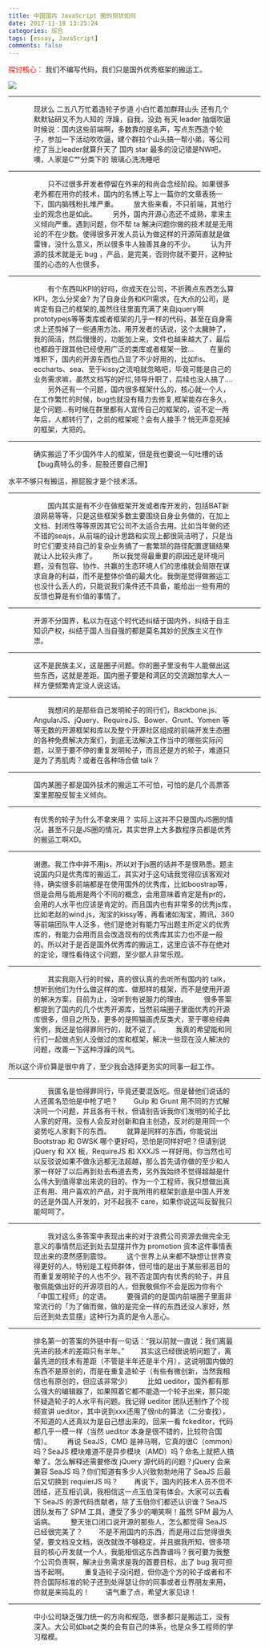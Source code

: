 ```yaml
---
title: 中国国内 JavaScript 圈的现状如何
date: 2017-11-18 13:25:24
categories: 综合
tags: [essay, JavaScript]
comments: false
---
```


<p id="div-border-top-purple"><span style="color:red;">探讨核心：</span> 我们不编写代码，我们只是国外优秀框架的搬运工。</p>

![](http://p1.bqimg.com/567571/9802f2ae435f5ff2.jpg)

-------------

<!-- more -->

<p id="div-border-left-green" style="position:relative; width:80%;margin-left:10%;">现状么
二五八万忙着造轮子步道
小白忙着加群拜山头
还有几个默默钻研又不为人知的
浮躁，自我，没劲
有天 leader 抽烟吹逼时候说：国内这些前端啊，多数靠的是名声，写点东西造个轮子，参加一下活动吹吹逼，建个群拉个山头搞一帮小弟，等公司挖了当上leader就算升天了
国内 star 最多的没记错是NW吧，噢，人家是C艹分类下的
玻璃心洗洗睡吧 <i class="fa fa-twitter fa-3x" style="position:absolute; top:5px; left:-10%;color:#2780e3;"></i></p>

-------------

<p id="div-border-right-yellow" style="position:relative; width:80%;margin-left:10%;">　　只不过很多开发者停留在外来的和尚会念经阶段。如果很多老外都在用你的技术，国内的名博上写上一篇你的文章表扬一下，国内脑残粉扎堆严重。
　　放大些来看，不只前端，其他行业的观念也是如此。
　　另外，国内开源心态还不成熟，拿来主义倾向严重。遇到问题，你不帮 ta 解决问题你做的技术就是无用论的不在少数。使得很多开发人员认为做这样的开源简直就是做雷锋，没什么意义，所以很多牛人独善其身的不少。
　　认为开源的技术就是无 bug ，产品，是完美，否则你就不要开，这种扯蛋的心态的人也很多。<i class="fa fa-github fa-3x" style="position:absolute; top:5px; right:-10%;color:#9954bb;"></i></p>

-------------

<p id="div-border-left-blue" style="position:relative; width:80%;margin-left:10%">　　有个东西叫KPI的好吗，你成天在公司，不折腾点东西怎么算KPI，怎么分奖金?
为了自身业务和KPI需求，在大点的公司，是肯定有自己的框架的,虽然往往里面充满了来自jquery啊prototypejs等等类库或者框架的几乎一样的代码，甚至在自身需求上还剪掉了一些通用方法，用开发者的话说，这个太臃肿了，我的简洁，然后慢慢的，功能加上来，文件也越来越大了，最后也都趋于跟其他已经使用广泛的类库或者框架一致...
　　在量的堆积下，国内的开源东西也凸显了不少好用的，比如fis、eccharts、sea、至于kissy之流咱就忽略吧，毕竟可能是自己的业务需求嘛，虽然文档写的好烂,领导升职了，后续也没人搞了....
　　另外还有一个问题，国内很多框架什么的，核心就一个人，在工作繁忙的时候，bug也就没有精力去修复,框架能存在多久，是个问题...有时候在群里都有人宣传自己的框架的，说不定一两年后，人都转行了，之前的框架呢？会有人接手？悄无声息死掉的框架，大把的。<i class="fa fa-laptop fa-3x" style="position:absolute; top:5px; left:-11%;"></i></p>

-----------

<p id="div-border-right-red" style="position:relative;width:80%;margin-left:10%;">确实搬运了不少国外牛人的框架，但是我也要说一句吐槽的话【bug真特么的多，屁股还要自己擦】

水平不够只有搬运，擦屁股才是个技术活。<i class="fa fa-weixin fa-3x" style="position:absolute; top:5px; right:-11%;color:#5cb85c;"></i></p>

----------

<p id="div-border-left-purple" style="position:relative; width:80%;margin-left:10%;">　　国内其实是有不少在做框架开发或者库开发的，包括BAT新浪网易等等，只是这些框架多数主要围绕自身业务做的，在加上文档、封闭性等等原因其它公司不太适合去用。比如当年做的还不错的seajs，从前端的设计思路和实现上都很简洁明了，只是当时它们要支持自己的复杂业务搞了一套繁琐的路径配置逻辑结果就让人比较头疼了。
　　所以我觉得最重要的原因还是环境问题，没有包容、协作、共赢的生态环境人们的思维就会局限在谋求自身的利益，而不是整体价值的最大化。我倒是觉得做搬运工也没什么丢人的，只能说我们条件还不具备，能给出一些有用的反馈也算是有价值的事情了。<i class="fa fa-youtube fa-3x" style="position:absolute; top:5px; left:-10%;color:#df3e3e;"></i></p>

---------

<p id="div-border-right-green" style="position:relative;width:80%;margin-left:10%;">开源不分国界，私以为在这个时代还纠结于国内外，纠结于自主知识产权，纠结于国人当自强的都是莫名其妙的民族主义在作祟。<i class="fa fa-tripadvisor fa-3x" style="position:absolute;top:5px;right:-12%;color:#f0ad4e;"></i></p>

---------

<p id="div-border-left-yellow" style="position:relative;width:80%;margin-left:10%;">这不是民族主义，这是圈子问题。你的圈子里没有牛人能做出这些东西，这就是差距。国内圈子要是和湾区的交流跟加拿大人一样方便频繁肯定没人说这话。<i class="fa fa-stack-overflow fa-3x" style="position:absolute; top:5px; left:-10%;color:#2780e3;"></i></p>

---------

<p id="div-border-right-blue" style="position:relative;width:80%;margin-left:10%;">　　我想问的是那些自己发明轮子的同行们，Backbone.js、AngularJS、jQuery、RequireJS、Bower、Grunt、Yomen 等等无数的开源框架和库以及整个开源社区组成的前端开发生态圈的各种免费解决方案们，到底无法解决工作当中的哪些实际问题，以至于要不停的重复发明轮子，而且还是方的轮子，难道只是为了秀肌肉？或者在各种场合做 talk？<i class="fa fa-html5 fa-3x" style="position:absolute; top:5px; right:-10%; color:#df3e3e;"></i></p>

---------

<p id="div-border-left-red" style="position:relative;width:80%;margin-left:10%;">国内某圈子都是国外技术的搬运工不可怕，可怕的是几个高票答案里那股反智主义倾向。<i class="fa fa-weibo fa-3x" style="position:absolute; top:5px; left:-11%;color:#f90;"></i></p>

--------

<p id="div-border-right-purple" style="position:relative;width:80%;margin-left:10%;">有优秀的轮子为什么不拿来用？
实际上这并不只是国内JS圈的情况，甚至不只是JS圈的情况，其实世界上大多数程序员都是优秀的搬运工啊XD。<i class="fa fa-qq fa-3x" style="position:absolute; top:5px; right:-10%; color:#2780e3;"></i></p>

---------

<p id="div-border-left-green" style="position:relative;width:80%;margin-left:10%;">谢邀。我工作中并不用js，所以对于js圈的话并不是很熟悉。题主说国内只是优秀库的搬运工，其实对于这句话我觉得应该客观对待，确实很多前端都是在使用国外的优秀库，比如boostrap等，但是会用与能用是两个不同的概念，会用意味着肯定是有pr的，会用的人水平也应该是肯定的。而且国内也有非常多的优秀js库，比如老赵的wind.js，淘宝的kissy等，再看诸如淘宝，腾讯，360等前端团队牛人泛多，他们是绝对有能力写出题主所定义的优秀库的，有能力会用而且会改造现有的优秀库其实力也不是一般的。所以对于是否是国外优秀库的搬运工，这里应该不存在绝对的定论，理性看待这个问题，至少鄙人非常乐观。<i class="fa fa-android fa-3x" style="position:absolute; top:5px; left:-11%; color:#5cb85c;"></i></p>

----------

<p id="div-border-right-yellow" style="position:relative;width:80%;margin-left:10%;">　　其实我刚入行的时候，真的很认真的去听所有国内的 talk，想听到他们为什么做这样的库、做那样的框架，而不是使用开源的解决方案，目前为止，没听到有说服力的理由。
　　很多答案都提到了国内的几个优秀开源库，当然前端圈子里面优秀的开源库很多，但目之所及，更多的是照猫画虎反类犬，至于哪些经典案例，我还是怕得罪同行的，就不说了。
　　我真的希望能和同行们一起做点别人没做过的库和框架，解决一些现在没人解决的问题，改善一下这种浮躁的风气。

所以这个评价算是很中肯了，至少我会选择更务实的同事一起工作。<i class="fa fa-apple fa-3x" style="position:absolute; top:5px; right:-10%; color:#555;"></i></p>

----------

<p id="div-border-left-blue" style="position:relative;width:80%;margin-left:10%;">　　我匿名是怕得罪同行，毕竟还要混饭吃。但是替他们说话的人还匿名恐怕是中枪了吧？
　　Gulp 和 Grunt 用不同的方式解决同一个问题，并且各有千秋，但请别告诉我你们发明的轮子比人家的好用。没有人会反对创新和自主创造，反对的是用同一个姿势吃人家剩下的东西。
　　就算是同样的东西，你能说出 Bootstrap 和 GWSK 哪个更好吗，恐怕是同样好吧？但请别说 jQuery 和 XX 板，RequireJS 和 XXXJS 一样好用。你当然也可以反驳说如果不做永远都无法超越，那么首先请你做的至少和人家一样好了以后再到处去布道去秀，另外我始终不觉得超越是什么伟大到值得拿出来说的目的。作为一个工程师，我只想做出真正有用、用户喜欢的产品，对于我所用的框架到底是中国人开发的还是外国人开发的，对不起我不 care，如果你说这叫反智我只能呵呵了。<i class="fa fa-chrome fa-3x" style="position:absolute; top:5px; left:-10%;color:#f0ad4e;"></i></p>

---------

<p id="div-border-right-red" style="position:relative;width:80%;margin-left:10%;">　　我对这么多答案中表现出来的对于浪费公司资源去做完全无意义的事情然后还到处去显摆并作为 promotion 资本这件事情表现出来的漠然感到震惊。
　　这个世界上从来都不缺想让世界变得更好的人，特别是工程师群体，但可惜的是出于某些邪恶目的而重复发明轮子的人也不少。我不否定国内有优秀的轮子，并且敬佩能做出好的开源项目的人，但我敬佩你不会是因为你有个「中国工程师」的定语。
　　要强调的的是国内前端圈子里面非常流行的「为了做而做，做的是完全一样的东西还没人家好，然后还到处去显摆」这种行为真的是令人恶心。<i class="fa fa-yelp fa-3x" style="position:absolute; top:5px; right:-10%;color:#2780e3;"></i></p>

---------

<p id="div-border-left-purple" style="position:relative;width:80%;margin-left:10%;">排名第一的答案的外链中有一句话：“我以前就一直说：我们离最先进的技术的差距只有半年。”
　　其实这已经很说明问题了，离最先进的技术有差距（不管是半年还是半个月），这说明国内做的东西不是原创的，而是在重复造轮子（有些有微创新，当然我相信也有原创的，但应该非常少）
　　比如 ueditor，国外都有那么强大的编辑器了，如果照着它都不能造一个轮子出来，那只能怀疑造轮子的人水平有问题。我记得 ueditor 团队还制作了个视频宣讲 ueditor，其中说到xxx还用了很nb的算法（二分查找），不知道的人还真以为是自己想出来的，回来一看 fckeditor，代码都几乎一模一样（当然 ueditor 本身是很不错的，比较符合国情）。
　　再说 SeaJS，CMD 是神马啊，它真的很C（ommon）吗？SeaJS 模块难道不是异步模块（AMD）吗？命名上就把人搞晕了。怎么解释还需要修改 jQuery 源代码的问题？jQuery 会来兼容 SeaJS 吗？你们知道有多少人兴致勃勃地用了 SeaJS 后最后又切换到 requierJS 吗？
　　再说下，国内的技术人员不但不团结，还互相讥讽，我相信这一点玉伯深有体会。大家可以去看下 SeaJS 的源代码贡献者，除了玉伯你们都还认识谁？SeaJS 团队发布了 SPM 工具，遭受了多少的嘲笑啊！虽然 SPM 最为人诟病。
　　整天张口闭口说开源的那些人，怎么都觉得 SeaJS 已经很完美了？
　　不是不用国内的东西，而是用过后觉得很失望，要文档没文档，说改就改不够稳定。并且据我所知，很多项目的核心开发就一个人，我能相信这东西靠谱吗？我可要为我整个公司负责啊，解决业务需求是我的首要目标，出了 bug 我可担当不起啊。
　　重复造轮子没问题，但你造个方的轮子或者和不符合国际标准的轮子还到处得瑟让你的同事或者业界朋友来用，你就是来捣乱的！
　　语气重了点，希望大家见谅！<i class="fa fa-opencart fa-3x" style="position:absolute; top:5px; left:-11%;color:#df3e3e;"></i></p>

----------

<p id="div-border-right-green" style="position:relative;width:80%;margin-left:10%;">中小公司缺乏强力统一的方向和规范，很多都只是搬运工，没有深入。大公司如bat之类的会有自己的体系，也是众多工程师的学习楷模。<i class="fa fa-css3 fa-3x" style="position:absolute; top:5px; right:-10%;color:#9954bb;"></p>





[原文](https://www.zhihu.com/question/24317445)